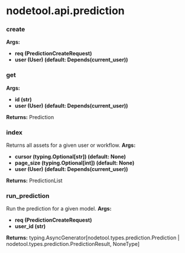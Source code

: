 # nodetool.api.prediction

### create

**Args:**
- **req (PredictionCreateRequest)**
- **user (User) (default: Depends(current_user))**

### get

**Args:**
- **id (str)**
- **user (User) (default: Depends(current_user))**

**Returns:** Prediction

### index

Returns all assets for a given user or workflow.
**Args:**
- **cursor (typing.Optional[str]) (default: None)**
- **page_size (typing.Optional[int]) (default: None)**
- **user (User) (default: Depends(current_user))**

**Returns:** PredictionList

### run_prediction

Run the prediction for a given model.
**Args:**
- **req (PredictionCreateRequest)**
- **user_id (str)**

**Returns:** typing.AsyncGenerator[nodetool.types.prediction.Prediction | nodetool.types.prediction.PredictionResult, NoneType]

